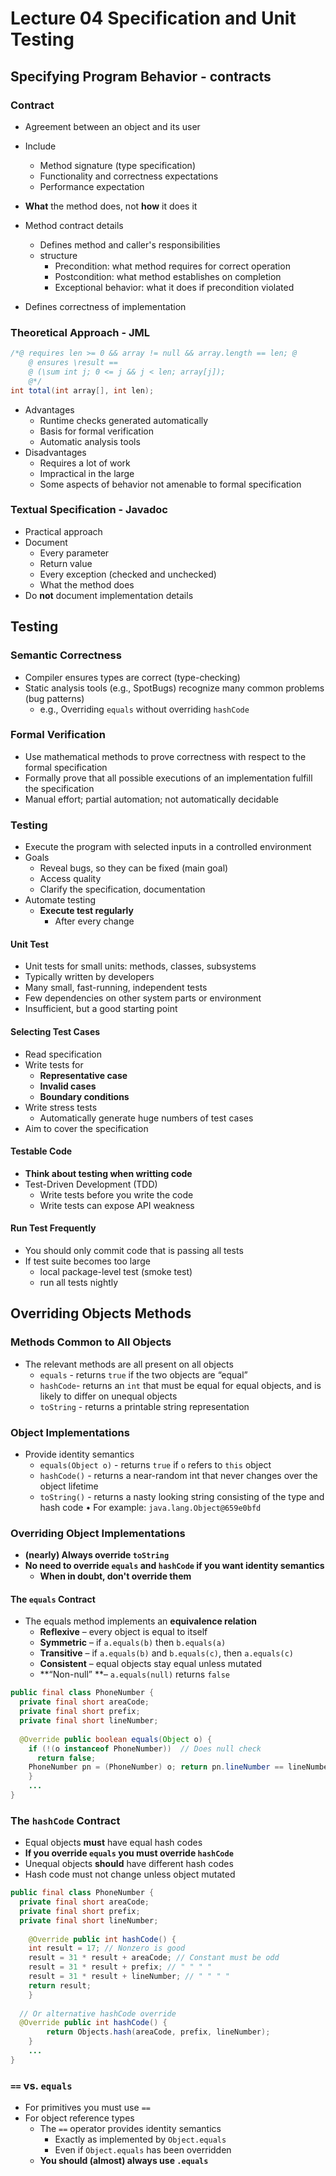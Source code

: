 # Lecture 04 Specification and Unit Testing

## Specifying Program Behavior - contracts

### Contract

* Agreement between an object and its user
* Include
  * Method signature (type specification)
  * Functionality and correctness expectations
  * Performance expectation
* **What** the method does, not **how** it does it

* Method contract details
  * Defines method and caller's responsibilities
  * structure
    * Precondition: what method requires for correct operation
    * Postcondition: what method establishes on completion
    * Exceptional behavior: what it does if precondition violated
* Defines correctness of implementation

### Theoretical Approach - JML

```java
/*@ requires len >= 0 && array != null && array.length == len; @
	@ ensures \result ==
	@ (\sum int j; 0 <= j && j < len; array[j]);
	@*/
int total(int array[], int len);
```

* Advantages
  * Runtime checks generated automatically
  * Basis for formal verification
  * Automatic analysis tools
* Disadvantages
  * Requires a lot of work
  * Impractical in the large
  * Some aspects of behavior not amenable to formal specification

### Textual Specification - Javadoc

* Practical approach
* Document
  * Every parameter
  * Return value
  * Every exception (checked and unchecked)
  * What the method does
* Do **not** document implementation details

## Testing

### Semantic Correctness

* Compiler ensures types are correct (type-checking)
* Static analysis tools (e.g., SpotBugs) recognize many common problems (bug patterns)
  * e.g., Overriding `equals` without overriding `hashCode`

### Formal Verification

* Use mathematical methods to prove correctness with respect to the formal specification
* Formally prove that all possible executions of an implementation fulfill the specification
* Manual effort; partial automation; not automatically decidable

### Testing

* Execute the program with selected inputs in a controlled environment
* Goals
  * Reveal bugs, so they can be fixed (main goal)
  * Access quality
  * Clarify the specification, documentation
* Automate testing
  * **Execute test regularly**
    * After every change

#### Unit Test

* Unit tests for small units: methods, classes, subsystems
* Typically written by developers
* Many small, fast-running, independent tests
* Few dependencies on other system parts or environment
* Insufficient, but a good starting point

#### Selecting Test Cases

* Read specification
* Write tests for
  * **Representative case**
  * **Invalid cases**
  * **Boundary conditions**
* Write stress tests
  * Automatically generate huge numbers of test cases
* Aim to cover the specification

#### Testable Code

* **Think about testing when writting code**
* Test-Driven Development (TDD)
  * Write tests before you write the code
  * Write tests can expose API weakness

#### Run Test Frequently

* You should only commit code that is passing all tests
* If test suite becomes too large
  * local package-level test (smoke test)
  * run all tests nightly

## Overriding Objects Methods

### Methods Common to All Objects

* The relevant methods are all present on all objects
  * `equals` \- returns `true` if the two objects are “equal”
  * `hashCode`- returns an `int` that must be equal for equal objects, and is likely to differ on unequal objects
  * `toString` \- returns a printable string representation

### Object Implementations

* Provide identity semantics
  * `equals(Object o)` - returns `true` if `o` refers to `this` object
  * `hashCode()` - returns a near-random int that never changes over the object lifetime
  * `toString()` - returns a nasty looking string consisting of the type and hash code
    • For example: `java.lang.Object@659e0bfd`

### Overriding Object Implementations

* **(nearly) Always override `toString`**
* **No need to override `equals` and `hashCode` if you want identity semantics**
  * **When in doubt, don't override them**

#### The `equals` Contract

* The equals method implements an **equivalence relation**
  * **Reflexive** – every object is equal to itself
  * **Symmetric** – if `a.equals(b)` then `b.equals(a)`
  * **Transitive** – if `a.equals(b)` and `b.equals(c)`, then `a.equals(c)`
  * **Consistent** – equal objects stay equal unless mutated
  * **“Non-null” **– `a.equals(null)` returns `false`

```java
public final class PhoneNumber {
  private final short areaCode;
  private final short prefix;
  private final short lineNumber;
  
  @Override public boolean equals(Object o) {
    if (!(o instanceof PhoneNumber))  // Does null check
      return false;
    PhoneNumber pn = (PhoneNumber) o; return pn.lineNumber == lineNumber
	}
	...
}
```

### The `hashCode` Contract

* Equal objects **must** have equal hash codes
* **If you override `equals` you must override `hashCode`**
* Unequal objects **should** have different hash codes
* Hash code must not change unless object mutated

```java
public final class PhoneNumber {
  private final short areaCode;
  private final short prefix;
  private final short lineNumber;
  
	@Override public int hashCode() {
    int result = 17; // Nonzero is good
    result = 31 * result + areaCode; // Constant must be odd
    result = 31 * result + prefix; // " " " "
    result = 31 * result + lineNumber; // " " " "
    return result;
	}
  
  // Or alternative hashCode override
  @Override public int hashCode() {
		return Objects.hash(areaCode, prefix, lineNumber);
	}
	...
}
```

### `==` vs. `equals`

* For primitives you must use `==`
* For object reference types
  * The `==` operator provides identity semantics
    * Exactly as implemented by `Object.equals`
    * Even if `Object.equals` has been overridden
  * **You should (almost) always use `.equals`**